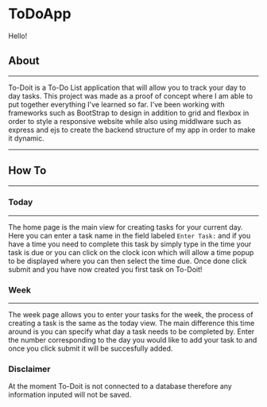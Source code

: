 # ToDoApp
Hello!

## About
---
To-Doit is a To-Do List application that will allow you to track your day to day tasks. This project was made as a proof of concept where I am able to put together everything I've learned so far.
I've been working with frameworks such as BootStrap to design in addition to grid and flexbox in order to style a responsive website while also using middlware such as express and ejs to create the backend structure of my app in order to make it dynamic.

---

## How To
---
### Today
---
The home page is the main view for creating tasks for your current day. Here you can enter a task name in the field labeled `Enter Task:` and if you have a time you need to complete this task by simply type in the time your task is due or
you can click on the clock icon which will allow a time popup to be displayed where you can then select the time due. Once done click submit and you have now created you first task on To-Doit!
### Week
---
The week page allows you to enter your tasks for the week, the process of creating a task is the same as the today view. The main difference this time around is you can specify what day a task needs to be completed by. Enter the number corresponding to the day
you would like to add your task to and once you click submit it will be succesfully added.

### Disclaimer
At the moment To-Doit is not connected to a database therefore any information inputed will not be saved. 
